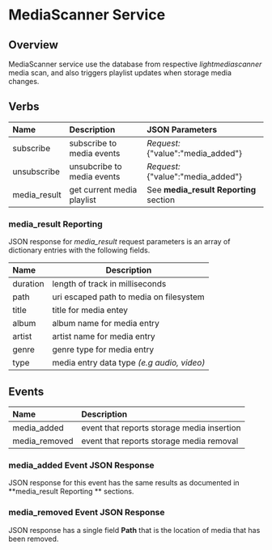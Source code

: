 # MediaScanner Service

## Overview

MediaScanner service use the database from respective *lightmediascanner* media scan, and also
triggers playlist updates when storage media changes.

## Verbs

| Name           | Description                | JSON Parameters                        |
|:---------------|:---------------------------|:---------------------------------------|
| subscribe      | subscribe to media events  | *Request:* {"value":"media_added"}     |
| unsubscribe    | unsubcribe to media events | *Request:* {"value":"media_added"}     |
| media_result   | get current media playlist | See **media_result Reporting** section |

### media_result Reporting

JSON response for *media_result* request parameters is an array of dictionary entries
with the following fields.

| Name        | Description                                 |
|:------------|---------------------------------------------|
| duration    | length of track in milliseconds             |
| path        | uri escaped path to media on filesystem     |
| title       | title for media entey                       |
| album       | album name for media entry                  |
| artist      | artist name for media entry                 |
| genre       | genre type for media entry                  |
| type        | media entry data type *(e.g audio, video)*  |

## Events

| Name           | Description                                        |
|:---------------|:---------------------------------------------------|
| media_added    | event that reports storage media insertion         |
| media_removed  | event that reports storage media removal           |

### media_added Event JSON Response

JSON response for this event has the same results as documented in **media_result Reporting ** sections.

### media_removed Event JSON Response

JSON response has a single field **Path** that is the location of media that has been removed.
